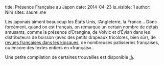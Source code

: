 title: Présence Française au Japon
date: 2014-04-23
is_visible: 1
author: Nim
sites: saurel.me

<p>Les japonais aiment beaucoup les &Eacute;tats Unis, l&rsquo;Angleterre, la France&hellip; Donc forc&eacute;ment, quand on est fran&ccedil;ais, on remarque un certain nombre de d&eacute;tais amusants, comme la pr&eacute;sence d&rsquo;Orangina, de Volvic et d&rsquo;&Eacute;vian dans les distributeurs de boisson (avec des petits drapeaux tricolores, bien s&ucirc;r), de <a title="Elle" href="http://ellegirl.jp/">revues fran&ccedil;aises dans les kiosques</a>, de nombreuses patisseries fran&ccedil;aises, ou encore des textes entiers en &laquo;fran&ccedil;ais&raquo;.</p>
<p>Une petite compilation de certaines trouvailles est disponible <a title="Album" href="https://plus.google.com/u/0/photos/+GuilhemSaurel/albums/6002079460503100705">l&agrave;</a>.</p>
